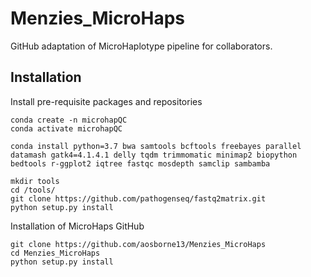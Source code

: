 # Menzies_MicroHaps
GitHub adaptation of MicroHaplotype pipeline for collaborators.

## Installation
Install pre-requisite packages and repositories
```
conda create -n microhapQC
conda activate microhapQC

conda install python=3.7 bwa samtools bcftools freebayes parallel datamash gatk4=4.1.4.1 delly tqdm trimmomatic minimap2 biopython bedtools r-ggplot2 iqtree fastqc mosdepth samclip sambamba

mkdir tools
cd /tools/
git clone https://github.com/pathogenseq/fastq2matrix.git
python setup.py install

```

Installation of MicroHaps GitHub
```
git clone https://github.com/aosborne13/Menzies_MicroHaps
cd Menzies_MicroHaps
python setup.py install
```
